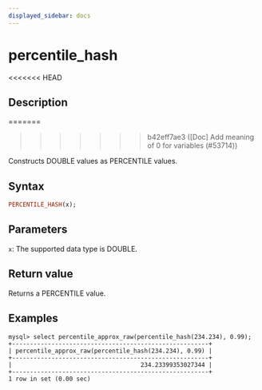 ```yaml
---
displayed_sidebar: docs
---
```


# percentile_hash

<<<<<<< HEAD
## Description
=======

>>>>>>> b42eff7ae3 ([Doc] Add meaning of 0 for variables (#53714))

Constructs DOUBLE values as PERCENTILE values.

## Syntax

```Haskell
PERCENTILE_HASH(x);
```

## Parameters

`x`: The supported data type is DOUBLE.

## Return value

Returns a PERCENTILE value.

## Examples

```Plain Text
mysql> select percentile_approx_raw(percentile_hash(234.234), 0.99);
+-------------------------------------------------------+
| percentile_approx_raw(percentile_hash(234.234), 0.99) |
+-------------------------------------------------------+
|                                    234.23399353027344 |
+-------------------------------------------------------+
1 row in set (0.00 sec)
```
